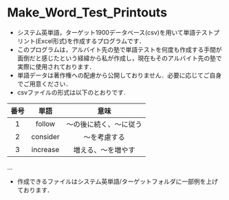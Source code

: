 # Make_Word_Test_Printouts
- システム英単語，ターゲット1900データベース(csv)を用いて単語テストプリント(Excel形式)を作成するプログラムです．
- このプログラムは，アルバイト先の塾で単語テストを何度も作成する手間が面倒だと感じたという経緯から私が作成し，現在もそのアルバイト先の塾で実際に使用されております．
- 単語データは著作権への配慮から公開しておりません．必要に応じてご自身でご用意ください．
- csvファイルの形式は以下のとおりです.  

| 番号 | 単語 | 意味 |
| :----: | :---:  | :-----: |  
|  1   | follow | ～の後に続く、～に従う |  
| 2 | consider | ～を考慮する |  
| 3 | increase | 増える、～を増やす |  
…

- 作成できるファイルはシステム英単語/ターゲットフォルダに一部例を上げております．
